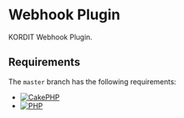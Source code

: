# Webhook Plugin

KORDIT Webhook Plugin.


## Requirements
The `master` branch has the following requirements:

* [![CakePHP](https://img.shields.io/badge/CakePHP->=3.2-yellowgreen.svg)](http://cakephp.org)
* [![PHP](https://img.shields.io/badge/PHP->%3D5.5.9-yellowgreen.svg)](http://cakephp.org)
